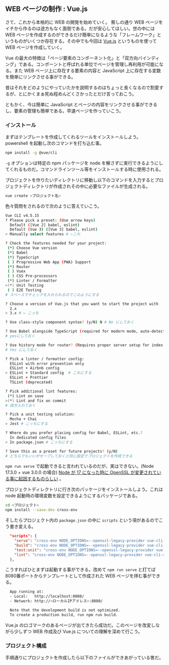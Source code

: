 
## WEB ページの制作 : Vue.js

さて、これから本格的に WEB の開発を始めていく。
察しの通り WEB ページをイチから作るのは途方もなく面倒である。だが安心してほしい。世の中には WEB ページを作成するのができるだけ簡単になるような「フレームワーク」というものがいくつか存在する。その中でも今回は [Vue.js](https://jp.vuejs.org/index.html) というものを使って WEB ページを作成していく。

Vue の最大の特徴は「ページ要素のコンポーネント化」と「双方向バインディング」である。コンポーントと呼ばれる単位でページを管理し再利用が可能になる。また WEB ページ上に存在する要素の内容と JavaScript 上に存在する変数を簡単にリンクさせる事ができる。

昔はそれをどのようにやっていたかを説明するのはちょっと長くなるので割愛するが、とにかくまぁ死ぬ程めんどくさかったとだけ言っておこう。

ともかく、今は簡単に JavaScript とページの内容をリンクさせる事ができるし、要素の管理も簡単である。早速ページを作っていこう。

### インストール

まずはテンプレートを作成してくれるツールをインストールしよう。 powershell を起動し次のコマンドを打ち込む事。

```bash
npm install -g @vue/cli
```

`-g` オプションは特定の npm パッケージを node を解さずに実行できるようにしてくれるものだ。コマンドラインツール等をインストールする時に使用される。

プロジェクトを作りたいディレクトリに移動し以下のコマンドを入力するとプロジェクトディレクトリが作成されその中に必要なファイルが生成される。

```bash
vue create <プロジェクト名>
```

色々質問をされるので次のように答えていこう。

```bash
Vue CLI v4.5.15
? Please pick a preset: (Use arrow keys)
  Default ([Vue 2] babel, eslint)
  Default (Vue 3) ([Vue 3] babel, eslint)
> Manually select features # ←これ

? Check the features needed for your project:
 (*) Choose Vue version
 (*) Babel
 (*) TypeScript
 ( ) Progressive Web App (PWA) Support
 (*) Router
 ( ) Vuex
 ( ) CSS Pre-processors
 (*) Linter / Formatter
>(*) Unit Testing
 ( ) E2E Testing
# スペースでチェックを入れられるのでこのようにする

? Choose a version of Vue.js that you want to start the project with
  2.x
> 3.x # ← こっち

? Use class-style component syntax? (y/N) N # No にしておく

? Use Babel alongside TypeScript (required for modern mode, auto-detected polyfills, transpiling JSX)? (Y/n) Y
# yesにしておく

? Use history mode for router? (Requires proper server setup for index fallback in production) (Y/n) Y
# Yes にしておく

? Pick a linter / formatter config:
  ESLint with error prevention only
  ESLint + Airbnb config
> ESLint + Standard config  # これにする
  ESLint + Prettier
  TSLint (deprecated)

? Pick additional lint features:
 (*) Lint on save
>(*) Lint and fix on commit
# 両方入れておく

? Pick a unit testing solution:
  Mocha + Chai
> Jest # こっちにする

? Where do you prefer placing config for Babel, ESLint, etc.?
  In dedicated config files
> In package.json # こっちにする

? Save this as a preset for future projects? (y/N)
# どちらでもいいがセーブしておくと同じ設定でプロジェクトを作成できる

```

`npm run serve` で起動できると言われているのだが、実はできない。(Node 17.3.0 + vue 3.0.0 の場合) [Node が 17 になった時に OpenSSL が変更されている事に起因するものらしい](https://qiita.com/Ofutun/items/e257bd606e641473cbf8) 。

プロジェクトディレクトリに行き次のパッケージをインストールしよう。これは node 起動時の環境変数を設定できるようにするパッケージである。

```bash
cd <プロジェクト>
npm install --save-dev cross-env
```

そしたらプロジェクト内の `package.json` の中に `scripts` という項があるのでこう書き変える。

```json
  "scripts": {
    "serve": "cross-env NODE_OPTIONS=--openssl-legacy-provider vue-cli-service serve",
    "build": "cross-env NODE_OPTIONS=--openssl-legacy-provider vue-cli-service build",
    "test:unit": "cross-env NODE_OPTIONS=--openssl-legacy-provider vue-cli-service test:unit",
    "lint": "cross-env NODE_OPTIONS=--openssl-legacy-provider vue-cli-service lint"
  },
```

こうすればひとまずは起動する事ができる。改めて `npm run serve` と打てば8080番ポートからテンプレートとして作成された WEB ページを拝む事ができる。

```bash
  App running at:
  - Local:   http://localhost:8080/
  - Network: http://<ローカルIPアドレス>:8080/

  Note that the development build is not optimized.
  To create a production build, run npm run build.
```

Vue.js のロゴマークのあるページが出てきたら成功だ。このページを改変しながら少しずつ WEB 作成及び Vue.js についての理解を深めて行こう。

### プロジェクト構成

手順通りにプロジェクトを作成したら以下のファイルができあがっている筈だ。

